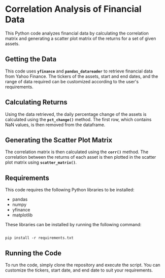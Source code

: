 # Correlation Analysis of Financial Data

This Python code analyzes financial data by calculating the correlation matrix and generating a scatter plot matrix of the returns for a set of given assets.

## Getting the Data

This code uses **`yfinance`** and **`pandas_datareader`** to retrieve financial data from Yahoo Finance. The tickers of the assets, start and end dates, and the range of data required can be customized according to the user's requirements.

## Calculating Returns

Using the data retrieved, the daily percentage change of the assets is calculated using the **`pct_change()`** method. The first row, which contains NaN values, is then removed from the dataframe.

## Generating the Scatter Plot Matrix

The correlation matrix is then calculated using the **`corr()`** method. The correlation between the returns of each asset is then plotted in the scatter plot matrix using **`scatter_matrix()`**.

## Requirements

This code requires the following Python libraries to be installed:

- pandas
- numpy
- yfinance
- matplotlib

These libraries can be installed by running the following command:

```

pip install -r requirements.txt

```

## Running the Code

To run the code, simply clone the repository and execute the script. You can customize the tickers, start date, and end date to suit your requirements.
